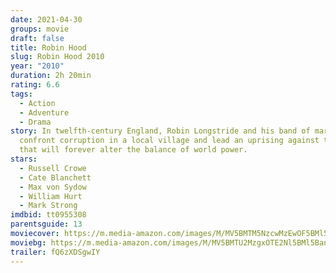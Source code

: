 ```yaml
---
date: 2021-04-30
groups: movie
draft: false
title: Robin Hood
slug: Robin Hood 2010
year: "2010"
duration: 2h 20min
rating: 6.6
tags:
  - Action
  - Adventure
  - Drama
story: In twelfth-century England, Robin Longstride and his band of marauders
  confront corruption in a local village and lead an uprising against the crown
  that will forever alter the balance of world power.
stars:
  - Russell Crowe
  - Cate Blanchett
  - Max von Sydow
  - William Hurt
  - Mark Strong
imdbid: tt0955308
parentsguide: 13
moviecover: https://m.media-amazon.com/images/M/MV5BMTM5NzcwMzEwOF5BMl5BanBnXkFtZTcwNjg5MTgwMw@@._V1_FMjpg_UX510_.jpg
moviebg: https://m.media-amazon.com/images/M/MV5BMTU2MzgxOTE2Nl5BMl5BanBnXkFtZTcwOTM4MTYwMw@@._V1_FMjpg_UX1280_.jpg
trailer: fQ6zXDSgwIY
---
```

